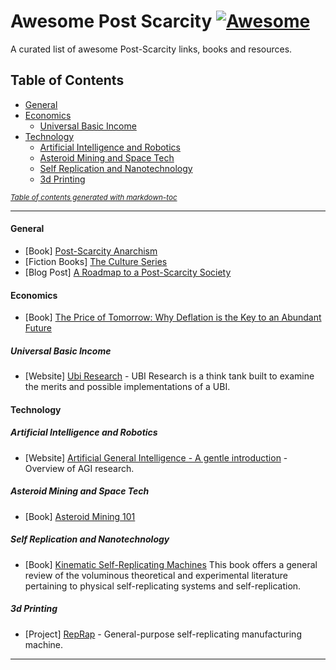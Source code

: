 # Awesome Post Scarcity  [![Awesome](https://awesome.re/badge.svg)](https://awesome.re)
A curated list of awesome Post-Scarcity links, books and resources.


## Table of Contents

- [General](#general)
- [Economics](#economics)
  * [Universal Basic Income](#universal-basic-income)
- [Technology](#technology)
  * [Artificial Intelligence and Robotics](#artificial-intelligence-and-robotics)
  * [Asteroid Mining and Space Tech](#asteroid-mining-and-space-tech)
  * [Self Replication and Nanotechnology](#self-replication-and-nanotechnology)
  * [3d Printing](#3d-printing)

  
<small><i><a href='http://ecotrust-canada.github.io/markdown-toc/'>Table of contents generated with markdown-toc</a></i></small>

***


#### General

- [Book] [Post-Scarcity Anarchism](https://en.wikipedia.org/wiki/Post-Scarcity_Anarchism)
- [Fiction Books] [The Culture Series](https://en.wikipedia.org/wiki/Culture_series)   
- [Blog Post] [A Roadmap to a Post-Scarcity Society](https://lorenzopieri.com/post_scarcity/)  

#### Economics

- [Book] [The Price of Tomorrow: Why Deflation is the Key to an Abundant Future](https://www.goodreads.com/en/book/show/50157837-the-price-of-tomorrow) 

##### Universal Basic Income

- [Website] [Ubi Research](https://ubiresearch.org/ ) - UBI Research is a think tank built to examine the merits and possible implementations of a UBI.

#### Technology

##### Artificial Intelligence and Robotics

- [Website] [Artificial General Intelligence - A gentle introduction](https://cis.temple.edu/~pwang/AGI-Intro.html) - Overview of AGI research.

##### Asteroid Mining and Space Tech

- [Book] [Asteroid Mining 101](https://www.goodreads.com/en/book/show/24208246-asteroid-mining-101) 

##### Self Replication and Nanotechnology 

- [Book] [Kinematic Self-Replicating Machines](http://www.molecularassembler.com/KSRM.htm) This book offers a general review of the voluminous theoretical and experimental literature pertaining to physical self-replicating systems and self-replication.

##### 3d Printing

- [Project] [RepRap](https://reprap.org/wiki/RepRap) - General-purpose self-replicating manufacturing machine.


****
